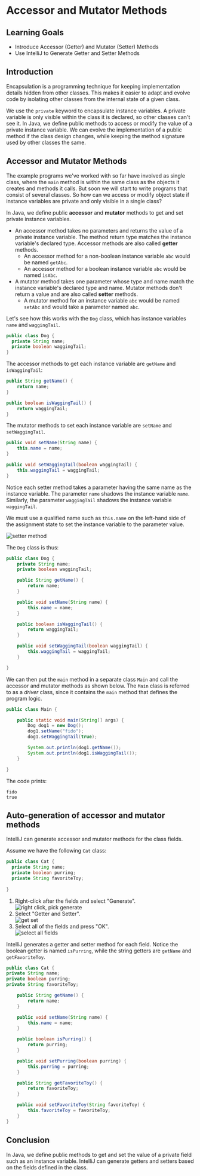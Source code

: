 # Accessor and Mutator Methods

## Learning Goals

- Introduce Accessor (Getter) and Mutator (Setter) Methods
- Use IntelliJ to Generate Getter and Setter Methods

## Introduction

Encapsulation is a programming technique for keeping implementation
details hidden from other classes.  This makes it easier to adapt
and evolve code by isolating other classes from the internal state of a given class.

We use the `private` keyword to encapsulate instance variables.
A private variable is only visible within the class it is declared, so other classes can't see it.
In Java, we define public methods to access or modify the value of a private instance variable.
We can evolve the implementation of a public method if the class design changes, while keeping
the method signature used by other classes the same.

## Accessor and Mutator Methods


The example programs we've worked with so far have involved
as single class, where the `main` method is within the same class as the objects it creates
and methods it calls.   But soon we will start to write programs that consist of several
classes. So how can we access or modify object state if instance variables are private
and only visible in a single class?

In Java, we define public **accessor** and **mutator** methods to get and set private instance variables.

- An accessor method takes no parameters and returns the value of a private instance variable.
  The method return type matches the instance variable's declared type.
  Accessor methods are also called **getter** methods.
    - An accessor method for a non-boolean instance variable `abc` would be named `getAbc`.
    - An accessor method for a boolean instance variable `abc` would be named `isAbc`.
- A mutator method takes one parameter whose type and name match the instance variable's declared type
  and name. Mutator methods don't return a value and are also called **setter** methods.
    - A mutator method for an instance variable `abc` would be named `setAbc` and would take a parameter named `abc`.

Let's see how this works with the `Dog` class, which has instance variables `name` and `waggingTail`.

```java
public class Dog {
  private String name;
  private boolean waggingTail;
}
```

The accessor methods to get each instance variable are `getName` and `isWaggingTail`:

```java
public String getName() {
    return name;
}

public boolean isWaggingTail() {
    return waggingTail;
}
```

The mutator methods to set each instance variable are `setName` and `setWaggingTail`.

```java
public void setName(String name) {
    this.name = name;
}

public void setWaggingTail(boolean waggingTail) {
    this.waggingTail = waggingTail;
}
```

Notice each setter method takes a parameter having the same name as the instance variable.
The parameter `name` shadows the instance variable `name`.  Similarly, the parameter `waggingTail`
shadows the instance variable `waggingTail`.

We must use a qualified name such as `this.name` on the left-hand side of the assignment
state to set the instance variable to the parameter value.

![setter method](https://curriculum-content.s3.amazonaws.com/6676/java-methods/setter.png)

The `Dog` class is thus:

```java
public class Dog {
    private String name;
    private boolean waggingTail;

    public String getName() {
        return name;
    }

    public void setName(String name) {
        this.name = name;
    }

    public boolean isWaggingTail() {
        return waggingTail;
    }

    public void setWaggingTail(boolean waggingTail) {
        this.waggingTail = waggingTail;
    }

}
```

We can then put the `main` method in a separate class `Main` and
call the accessor and mutator methods as shown below.
The `Main` class is referred to as a *driver* class, since it contains the `main`
method that defines the program logic.

```java
public class Main {

    public static void main(String[] args) {
        Dog dog1 = new Dog();
        dog1.setName("fido");
        dog1.setWaggingTail(true);

        System.out.println(dog1.getName());
        System.out.println(dog1.isWaggingTail());
    }

}
```

The code prints:

```text
fido
true
```

## Auto-generation of accessor and mutator methods

IntelliJ can generate accessor and mutator methods for the class fields.

Assume we have the following `Cat` class:

```java
public class Cat {
  private String name;
  private boolean purring;
  private String favoriteToy;
  
}
```

1. Right-click after the fields and select "Generate".     
   ![right click, pick generate](https://curriculum-content.s3.amazonaws.com/6676/java-methods/pick_generate.png)
2. Select "Getter and Setter".    
   ![get set](https://curriculum-content.s3.amazonaws.com/6676/java-methods/get_set.png)
3. Select all of the fields and press "OK".     
   ![select all fields](https://curriculum-content.s3.amazonaws.com/6676/java-methods/select_all_fields.png)

IntelliJ generates a getter and setter method for each field.  Notice the boolean getter is named `isPurring`,
while the string getters are `getName` and `getFavoriteToy`.

```java
public class Cat {
private String name;
private boolean purring;
private String favoriteToy;

    public String getName() {
        return name;
    }

    public void setName(String name) {
        this.name = name;
    }

    public boolean isPurring() {
        return purring;
    }

    public void setPurring(boolean purring) {
        this.purring = purring;
    }

    public String getFavoriteToy() {
        return favoriteToy;
    }

    public void setFavoriteToy(String favoriteToy) {
        this.favoriteToy = favoriteToy;
    }
}
```




## Conclusion

In Java, we define public methods to get and set the value of a private field
such as an instance variable. IntelliJ can generate getters and setters based
on the fields defined in the class. 



